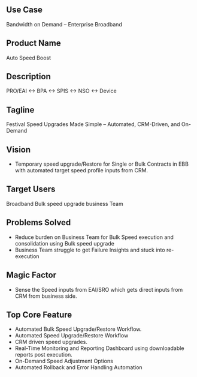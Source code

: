 ## Use Case	
Bandwidth on Demand – Enterprise Broadband
## Product Name	
Auto Speed Boost
## Description	
PRO/EAI <-> BPA <-> SPIS <-> NSO <-> Device
## Tagline	
Festival Speed Upgrades Made Simple – Automated, CRM-Driven, and On-Demand
## Vision	
- Temporary speed upgrade/Restore for Single or Bulk Contracts in EBB with automated target speed profile inputs from CRM.
## Target Users	
Broadband Bulk speed upgrade business Team
## Problems Solved	
- Reduce burden on Business Team for Bulk Speed execution and consolidation using Bulk speed upgrade 
- Business Team struggle to get Failure Insights and stuck into re-execution
## Magic Factor	
- Sense the Speed inputs from EAI/SRO which gets direct inputs from CRM from business side.
## Top Core Feature	
- Automated Bulk Speed Upgrade/Restore Workflow.
- Automated Speed Upgrade/Restore Workflow
- CRM driven speed upgrades.
- Real-Time Monitoring and Reporting Dashboard using downloadable reports post execution.
- On-Demand Speed Adjustment Options
- Automated Rollback and Error Handling Automation
